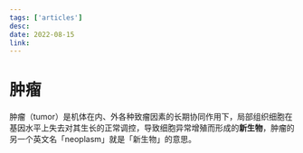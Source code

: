 ```yaml
---
tags: ['articles']
desc: 
date: 2022-08-15
link: 
---
```


# 肿瘤
肿瘤（tumor）是机体在内、外各种致瘤因素的长期协同作用下，局部组织细胞在基因水平上失去对其生长的正常调控，导致细胞异常增殖而形成的**新生物**，肿瘤的另一个英文名「neoplasm」就是「新生物」的意思。

## 